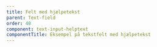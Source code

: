 ```yaml
---
title: Felt med hjælpetekst
parent: Text-field
order: 40
component: text-input-helptext
componentTitle: Eksempel på tekstfelt med hjælpetekst
---
```

